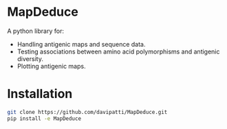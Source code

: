 # MapDeduce

A python library for:

-   Handling antigenic maps and sequence data.
-   Testing associations between amino acid polymorphisms and antigenic
    diversity.
-   Plotting antigenic maps.

# Installation

```bash
git clone https://github.com/davipatti/MapDeduce.git
pip install -e MapDeduce
```
